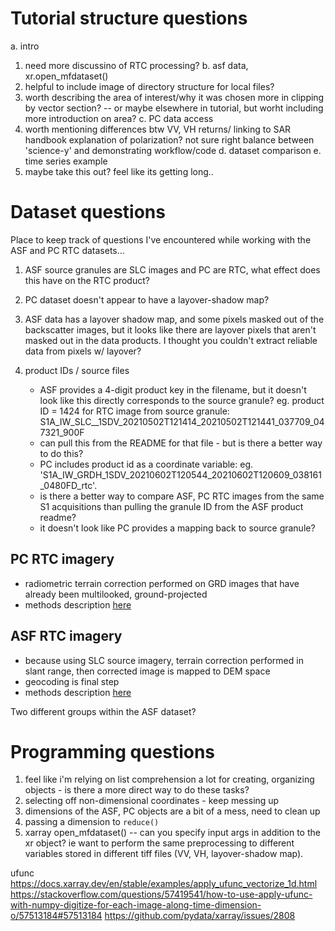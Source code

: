# Tutorial structure questions 
a. intro
1. need more discussino of RTC processing?
b. asf data, xr.open_mfdataset()
1. helpful to include image of directory structure for local files?
2. worth describing the area of interest/why it was chosen more in clipping by vector section? -- or maybe elsewhere in tutorial, but worht including more introduction on area?
c. PC data access
1. worth mentioning differences btw VV, VH returns/ linking to SAR handbook explanation of polarization? not sure right balance between 'science-y' and demonstrating workflow/code
d. dataset comparison
e. time series example
1. maybe take this out? feel like its getting long..

# Dataset questions

Place to keep track of questions I've encountered while working with the ASF and PC RTC datasets...

1. ASF source granules are SLC images and PC are RTC, what effect does this have on the RTC product?

2. PC dataset doesn't appear to have a layover-shadow map?
3. ASF data has a layover shadow map, and some pixels masked out of the backscatter images, but it looks like there are layover pixels that aren't masked out in the data products. I thought you couldn't extract reliable data from pixels w/ layover?
4. product IDs / source files 
    - ASF provides a 4-digit product key in the filename, but it doesn't look like this directly corresponds to the source granule?
    eg. product ID = 1424 for RTC image from source granule: S1A_IW_SLC__1SDV_20210502T121414_20210502T121441_037709_047321_900F
    - can pull this from the README for that file - but is there a better way to do this?
    - PC includes product id as a coordinate variable: eg. 'S1A_IW_GRDH_1SDV_20210602T120544_20210602T120609_038161_0480FD_rtc'.
    - is there a better way to compare ASF, PC RTC images from the same S1 acquisitions than pulling the granule ID from the ASF product readme?
    - it doesn't look like PC provides a mapping back to source granule? 
    
## PC RTC imagery
- radiometric terrain correction performed on GRD images that have already been multilooked, ground-projected
- methods description [here](https://planetarycomputer.microsoft.com/dataset/sentinel-1-rtc)

## ASF RTC imagery
- because using SLC source imagery, terrain correction performed in slant range, then corrected image is mapped to DEM space
- geocoding is final step
- methods description [here](https://hyp3-docs.asf.alaska.edu/guides/rtc_product_guide/)

Two different groups within the ASF dataset? 

# Programming questions
1. feel like i'm relying on list comprehension a lot for creating, organizing objects - is there a more direct way to do these tasks? 
2. selecting off non-dimensional coordinates - keep messing up
3. dimensions of the ASF, PC objects are a bit of a mess, need to clean up
4. passing a dimension to `reduce()`
5. xarray open_mfdataset() -- can you specify input args in addition to the xr object? ie want to perform the same preprocessing to different variables stored in different tiff files (VV, VH, layover-shadow map). 

ufunc
https://docs.xarray.dev/en/stable/examples/apply_ufunc_vectorize_1d.html
https://stackoverflow.com/questions/57419541/how-to-use-apply-ufunc-with-numpy-digitize-for-each-image-along-time-dimension-o/57513184#57513184
https://github.com/pydata/xarray/issues/2808
